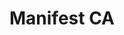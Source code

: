 ---
title: Manifest CA
permalink: /manifest/
ref: manifest
locale: ca
layout: page
inpage_nav: false
seo:
  title: Manifest
  description: Manifest i recollida d'adhesions de la campanya Pareu de parar-me.
  keywords: manifest, adhesions, racisme, perfil étnic
sections:
  - page-cover
  - statement
  - supporters
page-cover:
  template: theme/cover.html
  section_id: page-cover
  heading: Manifest
  bg_image: /uploads/bannerA.jpg
statement:
  template: manifest/statement.html
  section_id: statement
  heading: Identificacions per perfil ètnic
  subheading: La mostra del racisme institucional més bàsic i quotidià. Quan la seguretat és   l'excusa per coartar drets i llibertats.
  body: |
    El “perfil ètnic” és un criteri normalitzat en moltes identificacions o controls, en què es demana la documentació a persones seleccionant-les pel seu aspecte físic; pel que semblen, i no pel que han fet. Aquests controls es donen de forma generalitzada i amb total impunitat, tant en espais públics com privats freqüentats per persones amb trets físics identificats com a diversos per la població majoritària.

    És una pràctica discriminatòria, racista, classista i il·legal, ja que xoca frontalment tant amb els Drets Humans com amb les lleis vigents. Tot i això, els cossos de seguretat públics, la justifiquen com a una acció necessària per a l'efectivitat de la seva tasca securitària. Tanmateix, segons dades oficials, més del 74% de les persones identificades no ha comès cap delicte [1].

    #### Per tant, posem de manifest que les parades selectives per perfil ètnic:

    - Són una “pràctica persistent i generalitzada de control identitari” [2], és a dir, un procediment sistematitzat i no fets aïllats que depenguin d’un funcionari en concret.
    - Són discriminatòries i suposen una limitació de la llibertat de moviment, sobretot per a les persones en situació administrativa irregular, que davant la vulnerabilitat opten per no tornar als espais públics que habitualment freqüentaven.
    - Suposen una porta oberta a detencions arbitraries, multes, ordres d’expulsió, ingressos al CIE i deportacions, entre altres altres mesures injustes.
    - Mostren a la societat que les persones de fenotip no dominant -tant estrangera com local- són sospitoses a ulls de l'Estat. Vinculen l’aparença física amb l’incompliment de la norma i reforcen l'estigmatització i la criminalització de les minories, fet que dificulta la convivència democràtica i normalitza el control social per part de la policia.
    - És un criteri inefectiu i contraproduent en termes de seguretat ciutadana, ja que la gran desproporció entre les identificacions i els delictes comesos genera desconfiança cap a la policia i menor predisposició a col·laborar amb l'Estat.

    #### Per això, exigim a les institucions que:

    - Reconeguin la dimensió real dels controls d'identitat per perfil ètnic i els condemnin.
    - Facilitin informació operativa de qualitat als agents de policia. Prenguin mesures i donin instruccions clares adreçades a prohibir i prevenir la identificació de persones innocents per descripcions massa genèriques que es basin en el color de pell, l’ètnia o característiques físiques, culturals i religioses.
    - Formin a la policia en matèria de racisme, per tal de dur a terme identificacions sota els principis d'igualtat i no discriminació, de conformitat amb Codi Europeu d'Ètica de la Policia.
    - Justifiquin i recullin dades de cada actuació d’identificació i registre que realitzin (incloent motiu, perfilació ètnica i resultat) i publiquin regularment estadístiques sobre la qüestió.
    - Introdueixin mesures de control internes i externes i apliquin sancions contra els agents que identifiquin de forma discriminatòria o injustificada.
    - Facilitin mecanismes de denúncia per a la població objecte d’identificacions i registres, i afavoreixin un sistema de control extern d’aquests processos.
    - Difonguin activament els drets i garanties de les persones i donin resposta a les seves preocupacions sobre els criteris de les identificacions policials.

    Cal acabar amb les identificacions per perfil ètnic perquè, a més de frenar en sec la vida    quotidiana de les persones, engeguen una cadena de vulneracions de drets fonamentals com:

    - el dret a la no discriminació i el principi d’igualtat,
    - el dret a la llibertat de moviment,
    - el dret a la dignitat,
    - el dret a la llibertat i seguretat personals,
    - el dret al respecte de la vida privada i familiar i
    - el dret a la llibertat religiosa, entre altres.

    Perquè l'aparença deixi de ser un motiu de control policial, actua i signa el manifest.

    ---

    [1] _Dades facilitades pel Ministeri de l'Interior el 2014_  
    [2] _Relator Especial de Nacions Unides en el seu informe sobre Espanya del 2013_
supporters:
  template: manifest/supporters.html
  section_id: supporters
  heading: Participen
  subheading: Un projecte amb el suport de
---
